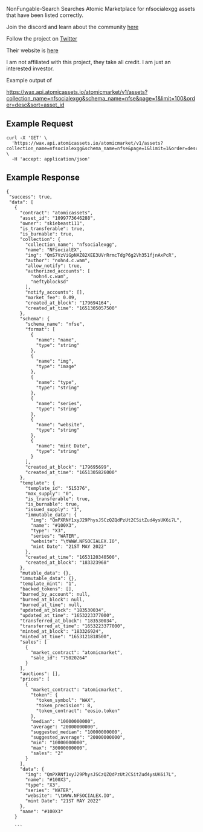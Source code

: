  NonFungable-Search
Searches Atomic Marketplace for nfsocialexgg assets that have been listed correctly. 

Join the discord and learn about the community [here](https://discord.gg/cfgcFCTt)

Follow the project on [Twitter](https://twitter.com/NFSE_Experiment?s=20&t=NBit4Gx_a9jDA_V8s3O3rQ)

Their website is [here](nfsocialex.com)

I am not affiliated with this project, they take all credit. I am just an interested investor. 

Example output of 

https://wax.api.atomicassets.io/atomicmarket/v1/assets?collection_name=nfsocialexgg&schema_name=nfse&page=1&limit=100&order=desc&sort=asset_id

## Example Request
```
curl -X 'GET' \
  'https://wax.api.atomicassets.io/atomicmarket/v1/assets?collection_name=nfsocialexgg&schema_name=nfse&page=1&limit=1&order=desc&sort=asset_id' \
  -H 'accept: application/json'
 ```
 
 
 ## Example Response
 ```
{
  "success": true,
  "data": [
    {
      "contract": "atomicassets",
      "asset_id": "1099773646288",
      "owner": "skiebeast111",
      "is_transferable": true,
      "is_burnable": true,
      "collection": {
        "collection_name": "nfsocialexgg",
        "name": "NFsocialEX",
        "img": "QmS7VzViGpNAZ82XEE3UVrRrmcTdgP6g2Vh351fjnAxPcR",
        "author": "nohn4.c.wam",
        "allow_notify": true,
        "authorized_accounts": [
          "nohn4.c.wam",
          "neftyblocksd"
        ],
        "notify_accounts": [],
        "market_fee": 0.09,
        "created_at_block": "179694164",
        "created_at_time": "1651305057500"
      },
      "schema": {
        "schema_name": "nfse",
        "format": [
          {
            "name": "name",
            "type": "string"
          },
          {
            "name": "img",
            "type": "image"
          },
          {
            "name": "type",
            "type": "string"
          },
          {
            "name": "series",
            "type": "string"
          },
          {
            "name": "website",
            "type": "string"
          },
          {
            "name": "mint Date",
            "type": "string"
          }
        ],
        "created_at_block": "179695699",
        "created_at_time": "1651305826000"
      },
      "template": {
        "template_id": "515376",
        "max_supply": "0",
        "is_transferable": true,
        "is_burnable": true,
        "issued_supply": "1",
        "immutable_data": {
          "img": "QmPXRNf1xyJ29PhysJSCzQZQdPzUt2CSitZud4ysUK6i7L",
          "name": "#100X3",
          "type": "X3",
          "series": "WATER",
          "website": "\tWWW.NFSOCIALEX.IO",
          "mint Date": "21ST MAY 2022"
        },
        "created_at_time": "1653120340500",
        "created_at_block": "183323968"
      },
      "mutable_data": {},
      "immutable_data": {},
      "template_mint": "1",
      "backed_tokens": [],
      "burned_by_account": null,
      "burned_at_block": null,
      "burned_at_time": null,
      "updated_at_block": "183530034",
      "updated_at_time": "1653223377000",
      "transferred_at_block": "183530034",
      "transferred_at_time": "1653223377000",
      "minted_at_block": "183326924",
      "minted_at_time": "1653121818500",
      "sales": [
        {
          "market_contract": "atomicmarket",
          "sale_id": "75020264"
        }
      ],
      "auctions": [],
      "prices": [
        {
          "market_contract": "atomicmarket",
          "token": {
            "token_symbol": "WAX",
            "token_precision": 8,
            "token_contract": "eosio.token"
          },
          "median": "10000000000",
          "average": "20000000000",
          "suggested_median": "10000000000",
          "suggested_average": "20000000000",
          "min": "10000000000",
          "max": "30000000000",
          "sales": "2"
        }
      ],
      "data": {
        "img": "QmPXRNf1xyJ29PhysJSCzQZQdPzUt2CSitZud4ysUK6i7L",
        "name": "#100X3",
        "type": "X3",
        "series": "WATER",
        "website": "\tWWW.NFSOCIALEX.IO",
        "mint Date": "21ST MAY 2022"
      },
      "name": "#100X3"
    }
    
    ```